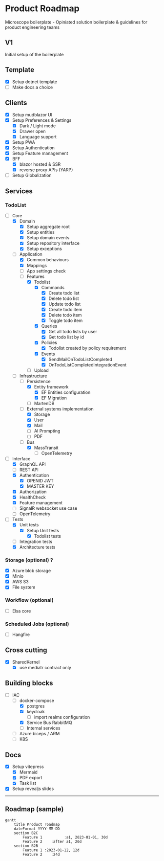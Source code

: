# Product Roadmap

Microscope boilerplate - Opiniated solution boilerplate & guidelines for product engineering teams

## V1

Initial setup of the boilerplate

## Template

- [x] Setup dotnet template
- [ ] Make docs a choice

## Clients
- [x] Setup mudblazor UI
- [x] Setup Preferences & Settings
    - [x] Dark / Light mode
    - [x] Drawer open
    - [x] Language support
- [x] Setup PWA
- [x] Setup Authentication
- [x] Setup Feature management
- [x] BFF
    - [x] blazor hosted & SSR
    - [x] reverse proxy APIs (YARP)
- [ ] Setup Globalization

## Services
### TodoList 
- [ ] Core
    - [x] Domain 
      - [x] Setup aggregate root
      - [x] Setup entities
      - [x] Setup domain events
      - [x] Setup repository interface
      - [x] Setup exceptions
    - [ ] Application
        - [x] Common behaviours
        - [x] Mappings
        - [ ] App settings check
        - [ ] Features
            - [x] Todolist
                - [x] Commands
                  - [x] Create todo list
                  - [x] Delete todo list
                  - [x] Update todo list
                  - [x] Create todo item
                  - [x] Delete todo item
                  - [x] Toggle todo item
                - [x] Queries
                  - [x] Get all todo lists by user
                  - [x] Get todo list by id
                - [x] Policies
                  - [x] Todolist created by policy requirement
                - [x] Events
                  - [x] SendMailOnTodoListCompleted
                  - [x] OnTodoListCompletedIntegrationEvent
            - [ ] Upload
  - [ ] Infrastructure
    - [ ] Persistence
         - [x] Entity framework
           - [x] EF Entities configuration
           - [x] EF Migration
         - [ ] MartenDB
    - [ ] External systems implementation
        - [x] Storage
        - [x] User
        - [x] Mail
        - [ ] AI Prompting
        - [ ] PDF
    - [ ] Bus
        - [x] MassTransit
          - [ ] OpenTelemetry
- [ ] Interface
    - [x] GraphQL API
    - [ ] REST API
    - [x] Authentication
        - [x] OPENID JWT
        - [x] MASTER KEY
    - [x] Authorization
    - [x] HealthCheck
    - [x] Feature management
    - [ ] SignalR websocket use case
    - [ ] OpenTelemetry
- [ ] Tests
    - [x] Unit tests
        - [x] Setup Unit tests
            - [x] Todolist tests
    - [ ] Integration tests
    - [x] Architecture tests

### Storage (optional) ?
- [x] Azure blob storage
- [x] Minio
- [x] AWS S3
- [x] File system

###  Workflow (optional)
- [ ] Elsa core

###  Scheduled Jobs (optional)
- [ ] Hangfire

## Cross cutting 
- [x] SharedKernel
    - [x] use mediatr contract only

## Building blocks
- [ ] IAC
    - [ ] docker-compose
        - [x] postgres
        - [x] keycloak
          - [ ] import realms configuration
        - [x] Service Bus RabbitMQ
        - [ ] Internal services
    - [ ] Azure biceps / ARM
    - [ ] K8S

## Docs
- [x] Setup vitepress
  - [x] Mermaid
  - [x] PDF export
  - [x] Task list
- [x] Setup revealjs slides

-------------------------
## Roadmap (sample)
```mermaid
gantt
    title Product roadmap
    dateFormat YYYY-MM-DD
    section B2C
        Feature 1          :a1, 2023-01-01, 30d
        Feature 2    :after a1, 20d
    section B2B
        Feature 1 :2023-01-12, 12d
        Feature 2    :24d
```
